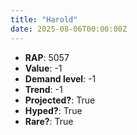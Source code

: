 ```yaml
---
title: "Harold"
date: 2025-08-06T00:00:00Z
---
```

- **RAP**: 5057
- **Value**: -1
- **Demand level**: -1
- **Trend**: -1
- **Projected?**: True
- **Hyped?**: True
- **Rare?**: True
